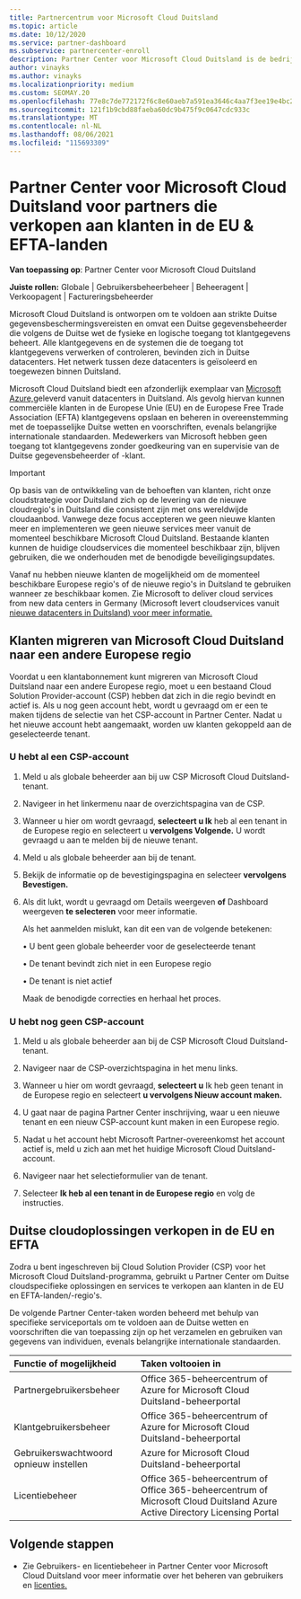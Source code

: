 ```yaml
---
title: Partnercentrum voor Microsoft Cloud Duitsland
ms.topic: article
ms.date: 10/12/2020
ms.service: partner-dashboard
ms.subservice: partnercenter-enroll
description: Partner Center voor Microsoft Cloud Duitsland is de bedrijfsportal voor partners die Microsoft-cloudoplossingen willen aanbieden aan klanten in de EU en EFTA-landen.
author: vinayks
ms.author: vinayks
ms.localizationpriority: medium
ms.custom: SEOMAY.20
ms.openlocfilehash: 77e8c7de772172f6c8e60aeb7a591ea3646c4aa7f3ee19e4bc210eb56682966c
ms.sourcegitcommit: 121f1b9cbd88faeba60dc9b475f9c0647cdc933c
ms.translationtype: MT
ms.contentlocale: nl-NL
ms.lasthandoff: 08/06/2021
ms.locfileid: "115693309"
---
```

# <a name="partner-center-for-microsoft-cloud-germany-for-partners-selling-to-customers-in-eu--efta-countries"></a>Partner Center voor Microsoft Cloud Duitsland voor partners die verkopen aan klanten in de EU & EFTA-landen

**Van toepassing op**: Partner Center voor Microsoft Cloud Duitsland

**Juiste rollen:** Globale | Gebruikersbeheerbeheer | Beheeragent | Verkoopagent | Factureringsbeheerder

Microsoft Cloud Duitsland is ontworpen om te voldoen aan strikte Duitse gegevensbeschermingsvereisten en omvat een Duitse gegevensbeheerder die volgens de Duitse wet de fysieke en logische toegang tot klantgegevens beheert. Alle klantgegevens en de systemen die de toegang tot klantgegevens verwerken of controleren, bevinden zich in Duitse datacenters. Het netwerk tussen deze datacenters is geïsoleerd en toegewezen binnen Duitsland.

Microsoft Cloud Duitsland biedt een afzonderlijk exemplaar van [Microsoft Azure,](https://go.microsoft.com/fwlink/?linkid=847992)geleverd vanuit datacenters in Duitsland. Als gevolg hiervan kunnen commerciële klanten in de Europese Unie (EU) en de Europese Free Trade Association (EFTA) klantgegevens opslaan en beheren in overeenstemming met de toepasselijke Duitse wetten en voorschriften, evenals belangrijke internationale standaarden. Medewerkers van Microsoft hebben geen toegang tot klantgegevens zonder goedkeuring van en supervisie van de Duitse gegevensbeheerder of -klant.

> [!IMPORTANT]
> Op basis van de ontwikkeling van de behoeften van klanten, richt onze cloudstrategie voor Duitsland zich op de levering van de nieuwe cloudregio's in Duitsland die consistent zijn met ons wereldwijde cloudaanbod. Vanwege deze focus accepteren we geen nieuwe klanten meer en implementeren we geen nieuwe services meer vanuit de momenteel beschikbare Microsoft Cloud Duitsland. Bestaande klanten kunnen de huidige cloudservices die momenteel beschikbaar zijn, blijven gebruiken, die we onderhouden met de benodigde beveiligingsupdates.
>
> Vanaf nu hebben nieuwe klanten de mogelijkheid om de momenteel beschikbare Europese regio's of de nieuwe regio's in Duitsland te gebruiken wanneer ze beschikbaar komen. Zie Microsoft to deliver cloud services from new data centers in Germany (Microsoft levert cloudservices vanuit [nieuwe datacenters in Duitsland) voor meer informatie.](https://news.microsoft.com/europe/2018/08/31/microsoft-to-deliver-cloud-services-from-new-datacentres-in-germany-in-2019-to-meet-evolving-customer-needs/) 

## <a name="migrate-customers-from-microsoft-cloud-germany-to-another-european-region"></a>Klanten migreren van Microsoft Cloud Duitsland naar een andere Europese regio

Voordat u een klantabonnement kunt migreren van Microsoft Cloud Duitsland naar een andere Europese regio, moet u een bestaand Cloud Solution Provider-account (CSP) hebben dat zich in die regio bevindt en actief is. Als u nog geen account hebt, wordt u gevraagd om er een te maken tijdens de selectie van het CSP-account in Partner Center. Nadat u het nieuwe account hebt aangemaakt, worden uw klanten gekoppeld aan de geselecteerde tenant.

### <a name="you-already-have-a-csp-account"></a>U hebt al een CSP-account

1. Meld u als globale beheerder aan bij uw CSP Microsoft Cloud Duitsland-tenant.

1. Navigeer in het linkermenu naar de overzichtspagina van de CSP.
 
1. Wanneer u hier om wordt gevraagd, **selecteert u Ik** heb al een tenant in de Europese regio en selecteert u **vervolgens Volgende.** U wordt gevraagd u aan te melden bij de nieuwe tenant. 

1. Meld u als globale beheerder aan bij de tenant.
 
1. Bekijk de informatie op de bevestigingspagina en selecteer **vervolgens Bevestigen.**
 
6.  Als dit lukt, wordt u gevraagd om Details weergeven **of** Dashboard weergeven **te selecteren** voor meer informatie. 

    Als het aanmelden mislukt, kan dit een van de volgende betekenen:
    
    • U bent geen globale beheerder voor de geselecteerde tenant
    
    • De tenant bevindt zich niet in een Europese regio
    
    • De tenant is niet actief

    Maak de benodigde correcties en herhaal het proces. 

### <a name="you-dont-already-have-a-csp-account"></a>U hebt nog geen CSP-account

1. Meld u als globale beheerder aan bij de CSP Microsoft Cloud Duitsland-tenant.

1. Navigeer naar de CSP-overzichtspagina in het menu links.
 
1. Wanneer u hier om wordt gevraagd, **selecteert u** Ik heb geen tenant in de Europese regio en selecteert **u vervolgens Nieuw account maken.** 
 
1. U gaat naar de pagina Partner Center inschrijving, waar u een nieuwe tenant en een nieuw CSP-account kunt maken in een Europese regio.
  
5. Nadat u het account hebt Microsoft Partner-overeenkomst het account actief is, meld u zich aan met het huidige Microsoft Cloud Duitsland-account.

6. Navigeer naar het selectieformulier van de tenant.

7. Selecteer **Ik heb al een tenant in de Europese regio** en volg de instructies.


## <a name="selling-german-cloud-solutions-in-eu-and-efta"></a>Duitse cloudoplossingen verkopen in de EU en EFTA

Zodra u bent ingeschreven bij Cloud Solution Provider (CSP) voor het Microsoft Cloud Duitsland-programma, gebruikt u Partner Center om Duitse cloudspecifieke oplossingen en services te verkopen aan klanten in de EU en EFTA-landen/-regio's.

De volgende Partner Center-taken worden beheerd met behulp van specifieke serviceportals om te voldoen aan de Duitse wetten en voorschriften die van toepassing zijn op het verzamelen en gebruiken van gegevens van individuen, evenals belangrijke internationale standaarden.

Functie of mogelijkheid | Taken voltooien in
:--- | :---
Partnergebruikersbeheer | Office 365-beheercentrum of Azure for Microsoft Cloud Duitsland-beheerportal
Klantgebruikersbeheer | Office 365-beheercentrum of Azure for Microsoft Cloud Duitsland-beheerportal
Gebruikerswachtwoord opnieuw instellen | Azure for Microsoft Cloud Duitsland-beheerportal
Licentiebeheer | Office 365-beheercentrum of Office 365-beheercentrum of Microsoft Cloud Duitsland Azure Active Directory Licensing Portal

## <a name="next-steps"></a>Volgende stappen

- Zie Gebruikers- en licentiebeheer in Partner Center voor Microsoft Cloud Duitsland voor meer informatie over het beheren van gebruikers en [licenties.](user-management-in-partner-center-for-microsoft-cloud-germany.md)

